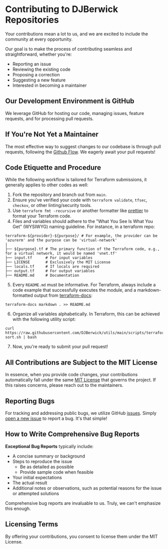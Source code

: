# Contributing to DJBerwick Repositories

Your contributions mean a lot to us, and we are excited to include the community at every opportunity.

Our goal is to make the process of contributing seamless and straightforward, whether you're:

- Reporting an issue
- Reviewing the existing code
- Proposing a correction
- Suggesting a new feature
- Interested in becoming a maintainer

## Our Development Environment is GitHub

We leverage GitHub for hosting our code, managing issues, feature requests, and for processing pull requests.

## If You're Not Yet a Maintainer

The most effective way to suggest changes to our codebase is through pull requests, following the [Github Flow](https://guides.github.com/introduction/flow/index.html). We eagerly await your pull requests!

## Code Etiquette and Procedure

While the following workflow is tailored for Terraform submissions, it generally applies to other codes as well:

1. Fork the repository and branch out from `main`.
2. Ensure you've verified your code with `terraform validate`, `tfsec`, `checkov`, or other linting/security tools.
3. Use `terraform fmt -recursive` or another formatter like [prettier](https://prettier.io/) to format your Terraform code.
4. Files and variables should adhere to the "What You See Is What You Get" (WYSIWYG) naming guideline. For instance, in a terraform repo:
```shell
terraform-${provider}-${purpose}/ # For example, the provider can be 'azurerm' and the purpose can be 'virtual-network'
|
├── ${purpose}.tf # The primary function of the Terraform code, e.g., for a virtual network, it would be named 'vnet.tf'
├── input.tf      # For input variables
├── LICENSE       # Exclusively the MIT License
├── locals.tf     # If locals are required
├── output.tf     # For output variables
├── README.md     # Documentation
```
5. Every `README.md` must be informative. For Terraform, always include a code example that successfully executes the module, and a markdown-formatted output from [terraform-docs](https://github.com/terraform-docs/terraform-docs):
```shell
terraform-docs markdown . >> README.md
```

6. Organize all variables alphabetically. In Terraform, this can be achieved with the following utility script:
```shell
curl https://raw.githubusercontent.com/DJBerwick/utils/main/scripts/terraform/tf-sort.sh | bash
```
7. Now, you're ready to submit your pull request!

## All Contributions are Subject to the MIT License

In essence, when you provide code changes, your contributions automatically fall under the same [MIT License](http://choosealicense.com/licenses/mit/) that governs the project. If this raises concerns, please reach out to the maintainers.

## Reporting Bugs

For tracking and addressing public bugs, we utilize GitHub [issues](https://github.com/briandk/transcriptase-atom/issues). Simply [open a new issue]() to report a bug. It's that simple!

## How to Write Comprehensive Bug Reports

**Exceptional Bug Reports** typically include:

- A concise summary or background
- Steps to reproduce the issue
  - Be as detailed as possible
  - Provide sample code when feasible
- Your initial expectations
- The actual result
- Additional notes or observations, such as potential reasons for the issue or attempted solutions

Comprehensive bug reports are invaluable to us. Truly, we can't emphasize this enough.

## Licensing Terms

By offering your contributions, you consent to license them under the MIT License.

